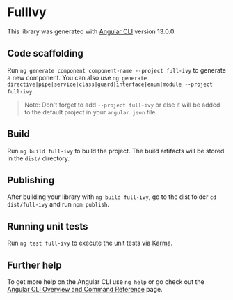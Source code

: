 # FullIvy

This library was generated with [Angular CLI](https://github.com/angular/angular-cli) version 13.0.0.

## Code scaffolding

Run `ng generate component component-name --project full-ivy` to generate a new component. You can also use `ng generate directive|pipe|service|class|guard|interface|enum|module --project full-ivy`.
> Note: Don't forget to add `--project full-ivy` or else it will be added to the default project in your `angular.json` file. 

## Build

Run `ng build full-ivy` to build the project. The build artifacts will be stored in the `dist/` directory.

## Publishing

After building your library with `ng build full-ivy`, go to the dist folder `cd dist/full-ivy` and run `npm publish`.

## Running unit tests

Run `ng test full-ivy` to execute the unit tests via [Karma](https://karma-runner.github.io).

## Further help

To get more help on the Angular CLI use `ng help` or go check out the [Angular CLI Overview and Command Reference](https://angular.io/cli) page.
